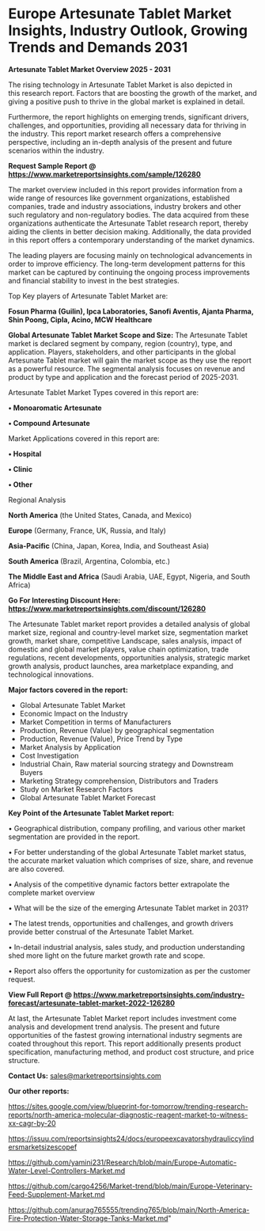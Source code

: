 # Europe Artesunate Tablet Market Insights, Industry Outlook, Growing Trends and Demands 2031

<Strong> Artesunate Tablet Market Overview 2025 - 2031</strong>

The rising technology in Artesunate Tablet Market is also depicted in this research report. Factors that are boosting the growth of the market, and giving a positive push to thrive in the global market is explained in detail.

Furthermore, the report highlights on emerging trends, significant drivers, challenges, and opportunities, providing all necessary data for thriving in the industry. This report market research offers a comprehensive perspective, including an in-depth analysis of the present and future scenarios within the industry.

<strong>Request Sample Report @ <a href=https://www.marketreportsinsights.com/sample/126280>https://www.marketreportsinsights.com/sample/126280</a></strong>

The market overview included in this report provides information from a wide range of resources like government organizations, established companies, trade and industry associations, industry brokers and other such regulatory and non-regulatory bodies. The data acquired from these organizations authenticate the Artesunate Tablet research report, thereby aiding the clients in better decision making. Additionally, the data provided in this report offers a contemporary understanding of the market dynamics.

The leading players are focusing mainly on technological advancements in order to improve efficiency. The long-term development patterns for this market can be captured by continuing the ongoing process improvements and financial stability to invest in the best strategies.

Top Key players of Artesunate Tablet Market are:

<strong>Fosun Pharma (Guilin), Ipca Laboratories, Sanofi Aventis, Ajanta Pharma, Shin Poong, Cipla, Acino, MCW Healthcare</strong>

<strong><b>Global Artesunate Tablet Market Scope and Size:</b></strong>
The Artesunate Tablet market is declared segment by company, region (country), type, and application. Players, stakeholders, and other participants in the global Artesunate Tablet market will gain the market scope as they use the report as a powerful resource. The segmental analysis focuses on revenue and product by type and application and the forecast period of 2025-2031.

Artesunate Tablet Market Types covered in this report are:

<strong>• Monoaromatic Artesunate

• Compound Artesunate</strong>

Market Applications covered in this report are:

<strong>• Hospital

• Clinic

• Other</strong> 

Regional Analysis

<strong>North America</strong> (the United States, Canada, and Mexico)

<strong>Europe</strong> (Germany, France, UK, Russia, and Italy)

<strong>Asia-Pacific</strong> (China, Japan, Korea, India, and Southeast Asia)

<strong>South America</strong> (Brazil, Argentina, Colombia, etc.)

<strong>The Middle East and Africa</strong> (Saudi Arabia, UAE, Egypt, Nigeria, and South Africa)

<strong>Go For Interesting Discount Here: <a href=https://www.marketreportsinsights.com/discount/126280>https://www.marketreportsinsights.com/discount/126280</a></strong>

The Artesunate Tablet market report provides a detailed analysis of global market size, regional and country-level market size, segmentation market growth, market share, competitive Landscape, sales analysis, impact of domestic and global market players, value chain optimization, trade regulations, recent developments, opportunities analysis, strategic market growth analysis, product launches, area marketplace expanding, and technological innovations.

<strong><b>Major factors covered in the report:</b></strong>
<ul>
  <li>Global Artesunate Tablet Market </li>
  <li>Economic Impact on the Industry</li>
  <li>Market Competition in terms of Manufacturers</li>
  <li>Production, Revenue (Value) by geographical segmentation</li>
  <li>Production, Revenue (Value), Price Trend by Type</li>
  <li>Market Analysis by Application</li>
  <li>Cost Investigation</li>
  <li>Industrial Chain, Raw material sourcing strategy and Downstream Buyers</li>
  <li>Marketing Strategy comprehension, Distributors and Traders</li>
  <li>Study on Market Research Factors</li>
  <li>Global Artesunate Tablet Market Forecast</li>
</ul>

<strong><b>Key Point of the Artesunate Tablet Market report:</b></strong>

• Geographical distribution, company profiling, and various other market segmentation are provided in the report.

• For better understanding of the global Artesunate Tablet market status, the accurate market valuation which comprises of size, share, and revenue are also covered.

• Analysis of the competitive dynamic factors better extrapolate the complete market overview

• What will be the size of the emerging Artesunate Tablet market in 2031?

• The latest trends, opportunities and challenges, and growth drivers provide better construal of the Artesunate Tablet Market.

• In-detail industrial analysis, sales study, and production understanding shed more light on the future market growth rate and scope.

• Report also offers the opportunity for customization as per the customer request.

<strong><b>View Full Report @ <a href=https://www.marketreportsinsights.com/industry-forecast/artesunate-tablet-market-2022-126280>https://www.marketreportsinsights.com/industry-forecast/artesunate-tablet-market-2022-126280</a></b></strong>


At last, the Artesunate Tablet Market report includes investment come analysis and development trend analysis. The present and future opportunities of the fastest growing international industry segments are coated throughout this report. This report additionally presents product specification, manufacturing method, and product cost structure, and price structure.

<strong>Contact Us:</strong>
sales@marketreportsinsights.com

<strong>Our other reports:</strong>

<a href=https://sites.google.com/view/blueprint-for-tomorrow/trending-research-reports/north-america-molecular-diagnostic-reagent-market-to-witness-xx-cagr-by-20>https://sites.google.com/view/blueprint-for-tomorrow/trending-research-reports/north-america-molecular-diagnostic-reagent-market-to-witness-xx-cagr-by-20</a>

<a href=https://issuu.com/reportsinsights24/docs/europeexcavatorshydrauliccylindersmarketsizescopef>https://issuu.com/reportsinsights24/docs/europeexcavatorshydrauliccylindersmarketsizescopef</a>

<a href=https://github.com/yamini231/Research/blob/main/Europe-Automatic-Water-Level-Controllers-Market.md>https://github.com/yamini231/Research/blob/main/Europe-Automatic-Water-Level-Controllers-Market.md</a>

<a href=https://github.com/cargo4256/Market-trend/blob/main/Europe-Veterinary-Feed-Supplement-Market.md>https://github.com/cargo4256/Market-trend/blob/main/Europe-Veterinary-Feed-Supplement-Market.md</a>

<a href=https://github.com/anurag765555/trending765/blob/main/North-America-Fire-Protection-Water-Storage-Tanks-Market.md>https://github.com/anurag765555/trending765/blob/main/North-America-Fire-Protection-Water-Storage-Tanks-Market.md</a>"
